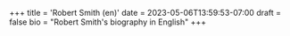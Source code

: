 +++
title = 'Robert Smith (en)'
date = 2023-05-06T13:59:53-07:00
draft = false
bio = "Robert Smith's biography in English"
+++
